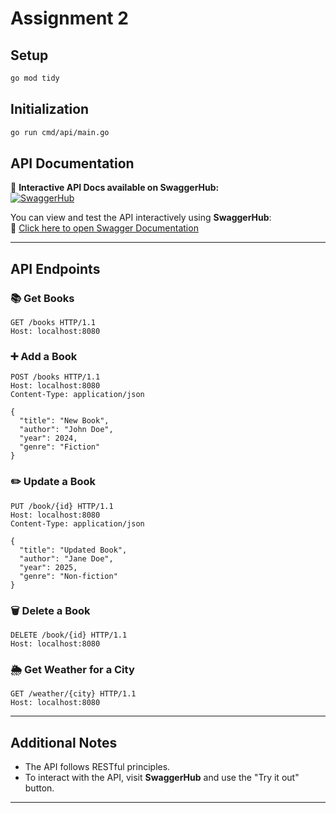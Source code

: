 # Assignment 2

## Setup
```bash
go mod tidy
```

## Initialization
```bash
go run cmd/api/main.go
```

## API Documentation
📖 **Interactive API Docs available on SwaggerHub:**  
[![SwaggerHub](https://img.shields.io/badge/documentation-SwaggerHub-blue)](https://app.swaggerhub.com/apis/hobby-ec8/books_weather/1.0.0)

You can view and test the API interactively using **SwaggerHub**:  
🔗 [Click here to open Swagger Documentation](https://app.swaggerhub.com/apis/hobby-ec8/books_weather/1.0.0)

---

## API Endpoints

### 📚 Get Books
```http
GET /books HTTP/1.1
Host: localhost:8080
```

### ➕ Add a Book
```http
POST /books HTTP/1.1
Host: localhost:8080
Content-Type: application/json

{
  "title": "New Book",
  "author": "John Doe",
  "year": 2024,
  "genre": "Fiction"
}
```

### ✏️ Update a Book
```http
PUT /book/{id} HTTP/1.1
Host: localhost:8080
Content-Type: application/json

{
  "title": "Updated Book",
  "author": "Jane Doe",
  "year": 2025,
  "genre": "Non-fiction"
}
```

### 🗑️ Delete a Book
```http
DELETE /book/{id} HTTP/1.1
Host: localhost:8080
```

### 🌦️ Get Weather for a City
```http
GET /weather/{city} HTTP/1.1
Host: localhost:8080
```

---

## Additional Notes
- The API follows RESTful principles.
- To interact with the API, visit **SwaggerHub** and use the "Try it out" button.

---
